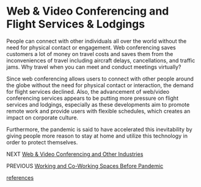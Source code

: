 # Web & Video Conferencing and Flight Services & Lodgings

People can connect with other individuals all over the world without the need for physical contact or engagement. Web conferencing saves customers a lot of money on travel costs and saves them from the inconveniences of travel including aircraft delays, cancellations, and traffic jams. Why travel when you can meet and conduct meetings virtually? 

Since web conferencing allows users to connect with other people around the globe without the need for physical contact or interaction, the demand for flight services declined. Also, the advancement of web/video conferencing services appears to be putting more pressure on flight services and lodgings, especially as these developments aim to promote remote work and provide users with flexible schedules, which creates an impact on corporate culture.

Furthermore, the pandemic is said to have accelerated this inevitability by giving people more reason to stay at home and utilize this technology in order to protect themselves.


NEXT [Web & Video Conferencing and Other Industries](fifth.md)

PREVIOUS [Working and Co-Working Spaces Before Pandemic](third.md)

[references](references.md)
